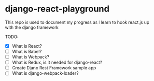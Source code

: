 # django-react-playground
This repo is used to document my progress as I learn to hook react.js up with the django framework

TODO:
- [x] What is React?
- [ ] What is Babel?
- [ ] What is Webpack?
- [ ] What is Redux, is it needed for django-react?
- [ ] Create Djano Rest Framework sample app
- [ ] What is django-webpack-loader?